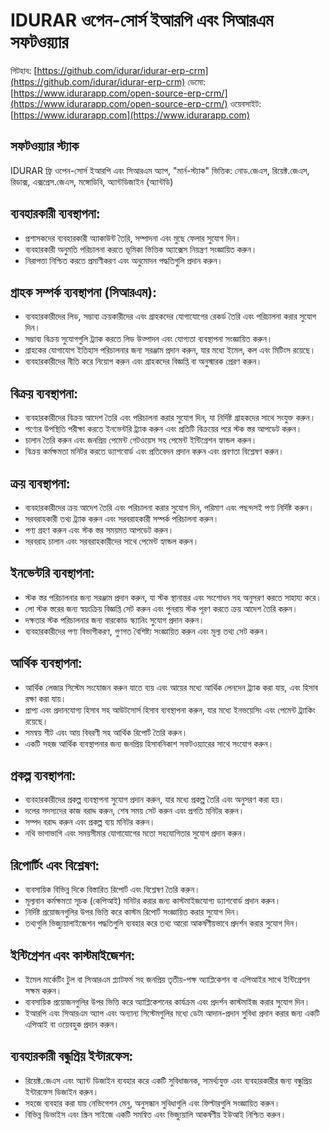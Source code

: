 # IDURAR ওপেন-সোর্স ইআরপি এবং সিআরএম সফটওয়্যার

গিটহাব: [https://github.com/idurar/idurar-erp-crm](https://github.com/idurar/idurar-erp-crm)
ডেমো: [https://www.idurarapp.com/open-source-erp-crm/](https://www.idurarapp.com/open-source-erp-crm/)
ওয়েবসাইট: [https://www.idurarapp.com](https://www.idurarapp.com)

## সফটওয়্যার স্ট্যাক

IDURAR ফ্রি ওপেন-সোর্স ইআরপি এবং সিআরএম অ্যাপ, "মার্ন-স্ট্যাক" ভিত্তিক: নোড.জেএস, রিয়েক্ট.জেএস, রিডাক্স, এক্সপ্রেস.জেএস, মঙ্গোডিবি, অ্যান্টডিজাইন (অ্যান্টডি)

## ব্যবহারকারী ব্যবস্থাপনা:

- প্রশাসকদের ব্যবহারকারী অ্যাকাউন্ট তৈরি, সম্পাদনা এবং মুছে ফেলার সুযোগ দিন।
- ব্যবহারকারী অনুমতি পরিচালনা করতে ভূমিকা ভিত্তিক অ্যাক্সেস নিয়ন্ত্রণ সংজ্ঞায়িত করুন।
- নিরাপত্তা নিশ্চিত করতে প্রমাণীকরণ এবং অনুমোদন পদ্ধতিগুলি প্রদান করুন।

## গ্রাহক সম্পর্ক ব্যবস্থাপনা (সিআরএম):

- ব্যবহারকারীদের লিড, সম্ভাব্য ক্রয়কারীদের এবং গ্রাহকদের যোগাযোগের রেকর্ড তৈরি এবং পরিচালনা করার সুযোগ দিন।
- সম্ভাব্য বিক্রয় সুযোগগুলি ট্র্যাক করতে লিড উত্পাদন এবং যোগ্যতা ব্যবস্থাপনা সংজ্ঞায়িত করুন।
- গ্রাহকের যোগাযোগ ইতিহাস পরিচালনার জন্য সরঞ্জাম প্রদান করুন, যার মধ্যে ইমেল, কল এবং মিটিংস রয়েছে।
- ব্যবহারকারীদের নীতি করে নিয়োগ করুন এবং গ্রাহকদের বিজ্ঞপ্তি বা অনুস্মারক প্রেরণ করুন।

## বিক্রয় ব্যবস্থাপনা:

- ব্যবহারকারীদের বিক্রয় আদেশ তৈরি এবং পরিচালনা করার সুযোগ দিন, যা নির্দিষ্ট গ্রাহকদের সাথে সংযুক্ত করুন।
- পণ্যের উপস্থিতি পরীক্ষা করতে ইনভেন্টরি ট্র্যাক করুন এবং প্রতিটি বিক্রয়ের পরে স্টক স্তর আপডেট করুন।
- চালান তৈরি করুন এবং জনপ্রিয় পেমেন্ট গেটওয়েস সহ পেমেন্ট ইন্টিগ্রেশন হ্যান্ডল করুন।
- বিক্রয় কর্মক্ষমতা মনিটর করতে ড্যাশবোর্ড এবং প্রতিবেদন প্রদান করুন এবং প্রবণতা বিশ্লেষণ করুন।

## ক্রয় ব্যবস্থাপনা:

- ব্যবহারকারীদের ক্রয় আদেশ তৈরি এবং পরিচালনা করার সুযোগ দিন, পরিমাণ এবং পছন্দসই পণ্য নির্দিষ্ট করুন।
- সরবরাহকারী তথ্য ট্র্যাক করুন এবং সরবরাহকারী সম্পর্ক পরিচালনা করুন।
- পণ্য গ্রহণ করুন এবং স্টক স্তর সময়মত আপডেট করুন।
- সরবরাহ চালান এবং সরবরাহকারীদের সাথে পেমেন্ট হ্যান্ডল করুন।

## ইনভেন্টরি ব্যবস্থাপনা:

- স্টক স্তর পরিচালনার জন্য সরঞ্জাম প্রদান করুন, যা স্টক স্থানান্তর এবং সংশোধন সহ অনুসরণ করতে সাহায্য করে।
- লো স্টক স্তরের জন্য স্বয়ংক্রিয় বিজ্ঞপ্তি সেট করুন এবং পুনরায় স্টক পূরণ করতে ক্রয় আদেশ তৈরি করুন।
- দক্ষতার স্টক পরিচালনার জন্য বারকোড স্ক্যানিং সুযোগ প্রদান করুন।
- ব্যবহারকারীদের পণ্য বিভাগীকরণ, গুণগত বৈশিষ্ট্য সংজ্ঞায়িত করুন এবং মূল্য তথ্য সেট করুন।

## আর্থিক ব্যবস্থাপনা:

- আর্থিক লেজার সিস্টেম সংযোজন করুন যাতে ব্যয় এবং আয়ের মধ্যে আর্থিক লেনদেন ট্র্যাক করা যায়, এবং হিসাব রক্ষা করা যায়।
- প্রাপ্য এবং প্রদানযোগ্য হিসাব সহ আউটসোর্স হিসাব ব্যবস্থাপনা করুন, যার মধ্যে ইনভয়েসিং এবং পেমেন্ট ট্র্যাকিং রয়েছে।
- সমন্বয় শীট এবং আয় বিবরণী সহ আর্থিক রিপোর্ট তৈরি করুন।
- একটি সহজ আর্থিক ব্যবস্থাপনার জন্য জনপ্রিয় হিসাবনিকাশ সফটওয়্যারের সাথে সংযোগ করুন।

## প্রকল্প ব্যবস্থাপনা:

- ব্যবহারকারীদের প্রকল্প ব্যবস্থাপনা সুযোগ প্রদান করুন, যার মধ্যে প্রকল্প তৈরি এবং অনুসরণ করা হয়।
- দলের সদস্যদের কাজ বরাদ্দ করুন, শেষ সময় সেট করুন এবং প্রগতি মনিটর করুন।
- সম্পদ বরাদ্দ করুন এবং প্রকল্প ব্যয় মনিটর করুন।
- নথি ভাগাভাগি এবং সময়সীমার যোগাযোগের মতো সহযোগিতার সুযোগ প্রদান করুন।

## রিপোর্টিং এবং বিশ্লেষণ:

- ব্যবসায়িক বিভিন্ন দিকে বিস্তারিত রিপোর্ট এবং বিশ্লেষণ তৈরি করুন।
- মূল্যবান কর্মক্ষমতা সূচক (কেপিআই) মনিটর করার জন্য কাস্টমাইজযোগ্য ড্যাশবোর্ড প্রদান করুন।
- নির্দিষ্ট প্রয়োজনগুলির উপর ভিত্তি করে কাস্টম রিপোর্ট সংজ্ঞায়িত করার সুযোগ দিন।
- তথ্যগুলি ভিজ্যুয়ালাইজেশন পদ্ধতিগুলি ব্যবহার করে তথ্য আরো আকর্ষণীয়ভাবে প্রদর্শন করার সুযোগ দিন।

## ইন্টিগ্রেশন এবং কাস্টমাইজেশন:

- ইমেল মার্কেটিং টুল বা সিআরএম প্ল্যাটফর্ম সহ জনপ্রিয় তৃতীয়-পক্ষ অ্যাপ্লিকেশন বা এপিআইর সাথে ইন্টিগ্রেশন সক্ষম করুন।
- ব্যবসায়িক প্রয়োজনগুলির উপর ভিত্তি করে অ্যাপ্লিকেশনের কার্যক্রম এবং প্রদর্শন কাস্টমাইজ করার সুযোগ দিন।
- ইআরপি এবং সিআরএম অ্যাপ এবং অন্যান্য সিস্টেমগুলির মধ্যে ডেটা আদান-প্রদান সুবিধা প্রদান করার জন্য একটি এপিআই বা ওয়েবহুক প্রদান করুন।

## ব্যবহারকারী বন্ধুপ্রিয় ইন্টারফেস:

- রিয়েক্ট.জেএস এবং অ্যান্ট ডিজাইন ব্যবহার করে একটি সুবিধাজনক, সামর্থ্যযুক্ত এবং ব্যবহারকারীর জন্য বন্ধুপ্রিয় ইন্টারফেস ডিজাইন করুন।
- সহজে ব্যবহার করা যায় নেভিগেশন মেনু, অনুসন্ধান সুবিধাগুলি এবং ফিল্টারগুলি সংজ্ঞায়িত করুন।
- বিভিন্ন ডিভাইস এবং স্ক্রিন সাইজে একটি সমন্বিত এবং ভিজ্যুয়ালি আকর্ষণীয় ইউআই নিশ্চিত করুন।